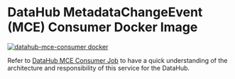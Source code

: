 # DataHub MetadataChangeEvent (MCE) Consumer Docker Image
[![datahub-mce-consumer docker](https://github.com/nholuongut/data-hub/workflows/datahub-mce-consumer%20docker/badge.svg)](https://github.com/nholuongut/data-hub/actions?query=workflow%3A%22datahub-mce-consumer+docker%22)

Refer to [DataHub MCE Consumer Job](../../metadata-jobs/mce-consumer-job) to have a quick understanding of the architecture and 
responsibility of this service for the DataHub.
